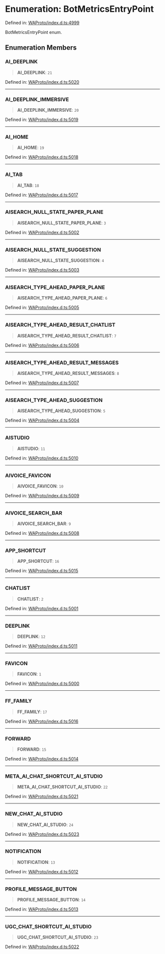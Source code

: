 # Enumeration: BotMetricsEntryPoint

Defined in: [WAProto/index.d.ts:4999](https://github.com/Fokusdotid/bail/blob/8b525f9ebcc20cb9acd0f880b6ad58976e38b117/WAProto/index.d.ts#L4999)

BotMetricsEntryPoint enum.

## Enumeration Members

### AI\_DEEPLINK

> **AI\_DEEPLINK**: `21`

Defined in: [WAProto/index.d.ts:5020](https://github.com/Fokusdotid/bail/blob/8b525f9ebcc20cb9acd0f880b6ad58976e38b117/WAProto/index.d.ts#L5020)

***

### AI\_DEEPLINK\_IMMERSIVE

> **AI\_DEEPLINK\_IMMERSIVE**: `20`

Defined in: [WAProto/index.d.ts:5019](https://github.com/Fokusdotid/bail/blob/8b525f9ebcc20cb9acd0f880b6ad58976e38b117/WAProto/index.d.ts#L5019)

***

### AI\_HOME

> **AI\_HOME**: `19`

Defined in: [WAProto/index.d.ts:5018](https://github.com/Fokusdotid/bail/blob/8b525f9ebcc20cb9acd0f880b6ad58976e38b117/WAProto/index.d.ts#L5018)

***

### AI\_TAB

> **AI\_TAB**: `18`

Defined in: [WAProto/index.d.ts:5017](https://github.com/Fokusdotid/bail/blob/8b525f9ebcc20cb9acd0f880b6ad58976e38b117/WAProto/index.d.ts#L5017)

***

### AISEARCH\_NULL\_STATE\_PAPER\_PLANE

> **AISEARCH\_NULL\_STATE\_PAPER\_PLANE**: `3`

Defined in: [WAProto/index.d.ts:5002](https://github.com/Fokusdotid/bail/blob/8b525f9ebcc20cb9acd0f880b6ad58976e38b117/WAProto/index.d.ts#L5002)

***

### AISEARCH\_NULL\_STATE\_SUGGESTION

> **AISEARCH\_NULL\_STATE\_SUGGESTION**: `4`

Defined in: [WAProto/index.d.ts:5003](https://github.com/Fokusdotid/bail/blob/8b525f9ebcc20cb9acd0f880b6ad58976e38b117/WAProto/index.d.ts#L5003)

***

### AISEARCH\_TYPE\_AHEAD\_PAPER\_PLANE

> **AISEARCH\_TYPE\_AHEAD\_PAPER\_PLANE**: `6`

Defined in: [WAProto/index.d.ts:5005](https://github.com/Fokusdotid/bail/blob/8b525f9ebcc20cb9acd0f880b6ad58976e38b117/WAProto/index.d.ts#L5005)

***

### AISEARCH\_TYPE\_AHEAD\_RESULT\_CHATLIST

> **AISEARCH\_TYPE\_AHEAD\_RESULT\_CHATLIST**: `7`

Defined in: [WAProto/index.d.ts:5006](https://github.com/Fokusdotid/bail/blob/8b525f9ebcc20cb9acd0f880b6ad58976e38b117/WAProto/index.d.ts#L5006)

***

### AISEARCH\_TYPE\_AHEAD\_RESULT\_MESSAGES

> **AISEARCH\_TYPE\_AHEAD\_RESULT\_MESSAGES**: `8`

Defined in: [WAProto/index.d.ts:5007](https://github.com/Fokusdotid/bail/blob/8b525f9ebcc20cb9acd0f880b6ad58976e38b117/WAProto/index.d.ts#L5007)

***

### AISEARCH\_TYPE\_AHEAD\_SUGGESTION

> **AISEARCH\_TYPE\_AHEAD\_SUGGESTION**: `5`

Defined in: [WAProto/index.d.ts:5004](https://github.com/Fokusdotid/bail/blob/8b525f9ebcc20cb9acd0f880b6ad58976e38b117/WAProto/index.d.ts#L5004)

***

### AISTUDIO

> **AISTUDIO**: `11`

Defined in: [WAProto/index.d.ts:5010](https://github.com/Fokusdotid/bail/blob/8b525f9ebcc20cb9acd0f880b6ad58976e38b117/WAProto/index.d.ts#L5010)

***

### AIVOICE\_FAVICON

> **AIVOICE\_FAVICON**: `10`

Defined in: [WAProto/index.d.ts:5009](https://github.com/Fokusdotid/bail/blob/8b525f9ebcc20cb9acd0f880b6ad58976e38b117/WAProto/index.d.ts#L5009)

***

### AIVOICE\_SEARCH\_BAR

> **AIVOICE\_SEARCH\_BAR**: `9`

Defined in: [WAProto/index.d.ts:5008](https://github.com/Fokusdotid/bail/blob/8b525f9ebcc20cb9acd0f880b6ad58976e38b117/WAProto/index.d.ts#L5008)

***

### APP\_SHORTCUT

> **APP\_SHORTCUT**: `16`

Defined in: [WAProto/index.d.ts:5015](https://github.com/Fokusdotid/bail/blob/8b525f9ebcc20cb9acd0f880b6ad58976e38b117/WAProto/index.d.ts#L5015)

***

### CHATLIST

> **CHATLIST**: `2`

Defined in: [WAProto/index.d.ts:5001](https://github.com/Fokusdotid/bail/blob/8b525f9ebcc20cb9acd0f880b6ad58976e38b117/WAProto/index.d.ts#L5001)

***

### DEEPLINK

> **DEEPLINK**: `12`

Defined in: [WAProto/index.d.ts:5011](https://github.com/Fokusdotid/bail/blob/8b525f9ebcc20cb9acd0f880b6ad58976e38b117/WAProto/index.d.ts#L5011)

***

### FAVICON

> **FAVICON**: `1`

Defined in: [WAProto/index.d.ts:5000](https://github.com/Fokusdotid/bail/blob/8b525f9ebcc20cb9acd0f880b6ad58976e38b117/WAProto/index.d.ts#L5000)

***

### FF\_FAMILY

> **FF\_FAMILY**: `17`

Defined in: [WAProto/index.d.ts:5016](https://github.com/Fokusdotid/bail/blob/8b525f9ebcc20cb9acd0f880b6ad58976e38b117/WAProto/index.d.ts#L5016)

***

### FORWARD

> **FORWARD**: `15`

Defined in: [WAProto/index.d.ts:5014](https://github.com/Fokusdotid/bail/blob/8b525f9ebcc20cb9acd0f880b6ad58976e38b117/WAProto/index.d.ts#L5014)

***

### META\_AI\_CHAT\_SHORTCUT\_AI\_STUDIO

> **META\_AI\_CHAT\_SHORTCUT\_AI\_STUDIO**: `22`

Defined in: [WAProto/index.d.ts:5021](https://github.com/Fokusdotid/bail/blob/8b525f9ebcc20cb9acd0f880b6ad58976e38b117/WAProto/index.d.ts#L5021)

***

### NEW\_CHAT\_AI\_STUDIO

> **NEW\_CHAT\_AI\_STUDIO**: `24`

Defined in: [WAProto/index.d.ts:5023](https://github.com/Fokusdotid/bail/blob/8b525f9ebcc20cb9acd0f880b6ad58976e38b117/WAProto/index.d.ts#L5023)

***

### NOTIFICATION

> **NOTIFICATION**: `13`

Defined in: [WAProto/index.d.ts:5012](https://github.com/Fokusdotid/bail/blob/8b525f9ebcc20cb9acd0f880b6ad58976e38b117/WAProto/index.d.ts#L5012)

***

### PROFILE\_MESSAGE\_BUTTON

> **PROFILE\_MESSAGE\_BUTTON**: `14`

Defined in: [WAProto/index.d.ts:5013](https://github.com/Fokusdotid/bail/blob/8b525f9ebcc20cb9acd0f880b6ad58976e38b117/WAProto/index.d.ts#L5013)

***

### UGC\_CHAT\_SHORTCUT\_AI\_STUDIO

> **UGC\_CHAT\_SHORTCUT\_AI\_STUDIO**: `23`

Defined in: [WAProto/index.d.ts:5022](https://github.com/Fokusdotid/bail/blob/8b525f9ebcc20cb9acd0f880b6ad58976e38b117/WAProto/index.d.ts#L5022)

